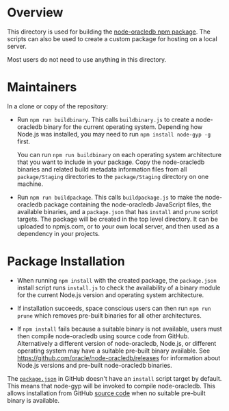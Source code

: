 # Overview

This directory is used for building the [node-oracledb npm
package](https://www.npmjs.com/package/oracledb).  The scripts can also be used
to create a custom package for hosting on a local server.

Most users do not need to use anything in this directory.

# Maintainers

In a clone or copy of the repository:

- Run `npm run buildbinary`.  This calls `buildbinary.js` to create a
  node-oracledb binary for the current operating system.  Depending how Node.js
  was installed, you may need to run `npm install node-gyp -g` first.

  You can run `npm run buildbinary` on each operating system architecture that
  you want to include in your package.  Copy the node-oracledb binaries and
  related build metadata information files from all `package/Staging`
  directories to the `package/Staging` directory on one machine.

- Run `npm run buildpackage`.  This calls `buildpackage.js` to make the
  node-oracledb package containing the node-oracledb JavaScript files, the
  available binaries, and a `package.json` that has `install` and `prune` script
  targets.  The package will be created in the top level directory.  It can be
  uploaded to npmjs.com, or to your own local server, and then used as a
  dependency in your projects.

# Package Installation

- When running `npm install` with the created package, the `package.json`
  install script runs `install.js` to check the availability of a binary module
  for the current Node.js version and operating system architecture.

- If installation succeeds, space conscious users can then run `npm run prune`
  which removes pre-built binaries for all other architectures.

- If `npm install` fails because a suitable binary is not available, users must
  then compile node-oracledb using source code from GitHub.  Alternatively a
  different version of node-oracledb, Node.js, or different operating system may
  have a suitable pre-built binary available.  See
  https://github.com/oracle/node-oracledb/releases for information about Node.js
  versions and pre-built node-oracledb binaries.

The
[`package.json`](https://github.com/oracle/node-oracledb/blob/main/package.json)
in GitHub doesn't have an `install` script target by default.  This means that
node-gyp will be invoked to compile node-oracledb.  This allows installation
from GitHub [source
code](https://oracle.github.io/node-oracledb/INSTALL.html#github) when no
suitable pre-built binary is available.
